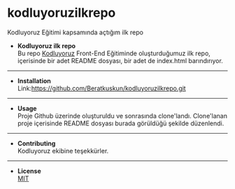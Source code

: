 # kodluyoruzilkrepo
Kodluyoruz Eğitimi kapsamında açtığım ilk repo
* **Kodluyoruz ilk repo**  
Bu repo [Kodluyoruz](https://kodluyoruz.org) Front-End Eğitiminde oluşturduğumuz ilk repo, içerisinde bir adet README dosyası, bir adet de index.html barındırıyor.
----------------------
* **Installation**     
Link:https://github.com/Beratkuskun/kodluyoruzilkrepo.git
------------

* **Usage**   
Proje Github üzerinde oluşturuldu ve sonrasında clone'landı. Clone'lanan proje içerisinde README dosyası burada görüldüğü şekilde düzenlendi.
----------
* **Contributing**    
Kodluyoruz ekibine teşekkürler.
----------
* **License**   
[MIT](https://choosealicense.com/)